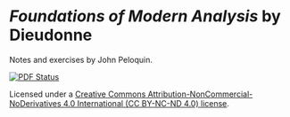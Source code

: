# _Foundations of Modern Analysis_ by Dieudonne
Notes and exercises by John Peloquin.

[![PDF Status](https://www.sharelatex.com/github/repos/blargoner/math-analysis-dieudonne/builds/latest/badge.svg)](https://www.sharelatex.com/github/repos/blargoner/math-analysis-dieudonne/builds/latest/output.pdf)

Licensed under a [Creative Commons Attribution-NonCommercial-NoDerivatives 4.0 International (CC BY-NC-ND 4.0) license](http://creativecommons.org/licenses/by-nc-nd/4.0/).
